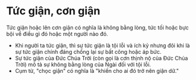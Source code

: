 # Tức giận, cơn giận

Tức giận hoặc lên cơn giận có nghĩa là không bằng lòng, tức tối hoặc bực bội về điều gì đó hoặc một người nào đó.
- Khi người ta tức giận, thì sự tức giận là tội lỗi và ích kỷ nhưng đôi khi là sự tức giận chính đáng chống lại sự bất công hoặc áp bức.
- Sự tức giận của Đức Chúa Trời (còn gọi là cơn thịnh nộ của Đức Chúa Trời) mô tả sự không bằng lòng của Ngài đối với tội lỗi.
- Cụm từ, "chọc giận" có nghĩa là "khiến cho ai đó trở nên giận dữ."

